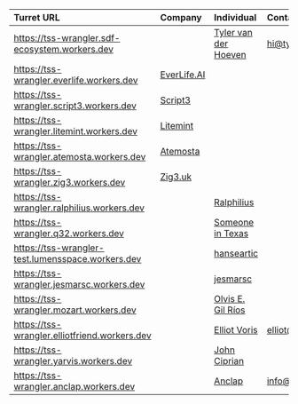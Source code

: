 | Turret URL | Company | Individual | Contact |
| :- | :- | :- | :- |
| https://tss-wrangler.sdf-ecosystem.workers.dev |  | [Tyler van der Hoeven](https://tyvdh.com/) | hi@tyvdh.com |
| https://tss-wrangler.everlife.workers.dev | [EverLife.AI](https://everlife.ai/) |  |  |
| https://tss-wrangler.script3.workers.dev | [Script3](https://www.script3.io/) |  |  |
| https://tss-wrangler.litemint.workers.dev | [Litemint](https://litemint.io/) |  |  |
| https://tss-wrangler.atemosta.workers.dev | [Atemosta](https://atemosta.com/) |  |  |
| https://tss-wrangler.zig3.workers.dev | [Zig3.uk](https://zig3.uk/) |  |  |
| https://tss-wrangler.ralphilius.workers.dev |  | [Ralphilius](https://github.com/ralphilius) |  |
| https://tss-wrangler.q32.workers.dev |  | [Someone in Texas](https://twitter.com/a_tx_person) |  |
| https://tss-wrangler-test.lumensspace.workers.dev |  | [hanseartic](https://github.com/hanseartic) |  |
| https://tss-wrangler.jesmarsc.workers.dev |  | [jesmarsc](https://github.com/jesmarsc) |  |
| https://tss-wrangler.mozart.workers.dev |  | [Olvis E. Gil Ríos](https://github.com/Olvisgil) |  |
| https://tss-wrangler.elliotfriend.workers.dev |  | [Elliot Voris](https://github.com/elliotfriend) | elliot@voris.me |
| https://tss-wrangler.yarvis.workers.dev |  | [John Ciprian](https://github.com/jarvisuser90) |  |
| https://tss-wrangler.anclap.workers.dev |  | [Anclap](https://anclap.com) | info@anclap.com |

